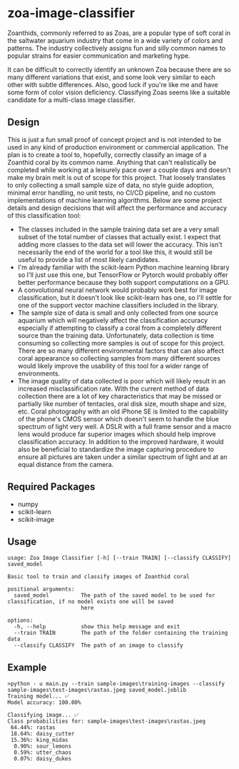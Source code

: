 # zoa-image-classifier
Zoanthids, commonly referred to as Zoas, are a popular type of soft coral in the saltwater aquarium industry that come in a wide variety of colors and patterns. The industry collectively assigns fun and silly common names to popular strains for easier communication and marketing hype.

It can be difficult to correctly identify an unknown Zoa because there are so many different variations that exist, and some look very similar to each other with subtle differences. Also, good luck if you're like me and have some form of color vision deficiency. Classifying Zoas seems like a suitable candidate for a multi-class image classifier.

## Design
This is just a fun small proof of concept project and is not intended to be used in any kind of production environment or commercial application. The plan is to create a tool to, hopefully, correctly classify an image of a Zoanthid coral by its common name. Anything that can't realistically be completed while working at a leisurely pace over a couple days and doesn't make my brain melt is out of scope for this project. That loosely translates to only collecting a small sample size of data, no style guide adoption, minimal error handling, no unit tests, no CI/CD pipeline, and no custom implementations of machine learning algorithms. Below are some project details and design decisions that will affect the performance and accuracy of this classification tool:
  - The classes included in the sample training data set are a very small subset of the total number of classes that actually exist. I expect that adding more classes to the data set will lower the accuracy. This isn't necessarily the end of the world for a tool like this, it would still be useful to provide a list of most likely candidates.
  - I'm already familiar with the scikit-learn Python machine learning library so I'll just use this one, but TensorFlow or Pytorch would probably offer better performance because they both support computations on a GPU.
  - A convolutional neural network would probably work best for image classification, but it doesn't look like scikit-learn has one, so I'll settle for one of the support vector machine classifiers included in the library.
  - The sample size of data is small and only collected from one source aquarium which will negatively affect the classification accuracy especially if attempting to classify a coral from a completely different source than the training data. Unfortunately, data collection is time consuming so collecting more samples is out of scope for this project. There are so many different environmental factors that can also affect coral appearance so collecting samples from many different sources would likely improve the usability of this tool for a wider range of environments. 
  - The image quality of data collected is poor which will likely result in an increased misclassification rate. With the current method of data collection there are a lot of key characteristics that may be missed or partially like number of tentacles, oral disk size, mouth shape and size, etc. Coral photography with an old iPhone SE is limited to the capability of the phone's CMOS sensor which doesn't seem to handle the blue spectrum of light very well. A DSLR with a full frame sensor and a macro lens would produce far superior images which should help improve classification accuracy. In addition to the improved hardware, it would also be beneficial to standardize the image capturing procedure to ensure all pictures are taken under a similar spectrum of light and at an equal distance from the camera.

## Required Packages
- numpy
- scikit-learn
- scikit-image

## Usage
```
usage: Zoa Image Classifier [-h] [--train TRAIN] [--classify CLASSIFY] saved_model

Basic tool to train and classify images of Zoanthid coral

positional arguments:
  saved_model          The path of the saved model to be used for classification, if no model exists one will be saved
                       here

options:
  -h, --help           show this help message and exit
  --train TRAIN        The path of the folder containing the training data
  --classify CLASSIFY  The path of an image to classify
```

## Example
```
>python - u main.py --train sample-images\training-images --classify sample-images\test-images\rastas.jpeg saved_model.joblib 
Training model... ✅
Model accuracy: 100.00%

Classifying image... ✅
Class probabilities for: sample-images\test-images\rastas.jpeg
 64.44%: rastas
 18.64%: daisy_cutter
 15.36%: king_midas
  0.90%: sour_lemons
  0.59%: utter_chaos
  0.07%: daisy_dukes
```
